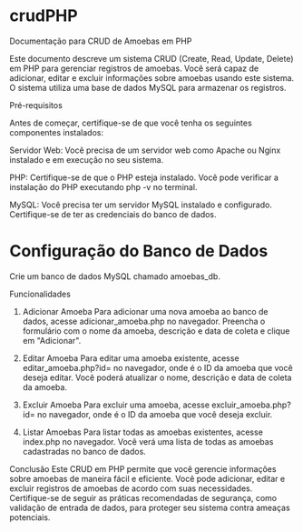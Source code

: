 # crudPHP


<p> Documentação para CRUD de Amoebas em PHP</p>
Este documento descreve um sistema CRUD (Create, Read, Update, Delete) em PHP para gerenciar registros de amoebas. Você será capaz de adicionar, editar e excluir informações sobre amoebas usando este sistema. O sistema utiliza uma base de dados MySQL para armazenar os registros.

<p>Pré-requisitos</p>
Antes de começar, certifique-se de que você tenha os seguintes componentes instalados:

Servidor Web: Você precisa de um servidor web como Apache ou Nginx instalado e em execução no seu sistema.

PHP: Certifique-se de que o PHP esteja instalado. Você pode verificar a instalação do PHP executando php -v no terminal.

MySQL: Você precisa ter um servidor MySQL instalado e configurado. Certifique-se de ter as credenciais do banco de dados.

# Configuração do Banco de Dados
Crie um banco de dados MySQL chamado amoebas_db.

Funcionalidades
1. Adicionar Amoeba
Para adicionar uma nova amoeba ao banco de dados, acesse adicionar_amoeba.php no navegador. Preencha o formulário com o nome da amoeba, descrição e data de coleta e clique em "Adicionar".

2. Editar Amoeba
Para editar uma amoeba existente, acesse editar_amoeba.php?id=<id> no navegador, onde <id> é o ID da amoeba que você deseja editar. Você poderá atualizar o nome, descrição e data de coleta da amoeba.

3. Excluir Amoeba
Para excluir uma amoeba, acesse excluir_amoeba.php?id=<id> no navegador, onde <id> é o ID da amoeba que você deseja excluir.

4. Listar Amoebas
Para listar todas as amoebas existentes, acesse index.php no navegador. Você verá uma lista de todas as amoebas cadastradas no banco de dados.

Conclusão
Este CRUD em PHP permite que você gerencie informações sobre amoebas de maneira fácil e eficiente. Você pode adicionar, editar e excluir registros de amoebas de acordo com suas necessidades. Certifique-se de seguir as práticas recomendadas de segurança, como validação de entrada de dados, para proteger seu sistema contra ameaças potenciais.
